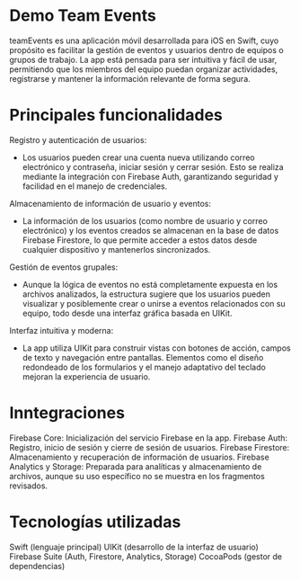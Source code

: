 
# Demo Team Events

teamEvents es una aplicación móvil desarrollada para iOS en Swift, cuyo propósito es facilitar la gestión de eventos y usuarios dentro de equipos o grupos de trabajo. La app está pensada para ser intuitiva y fácil de usar, permitiendo que los miembros del equipo puedan organizar actividades, registrarse y mantener la información relevante de forma segura.

# Principales funcionalidades

Registro y autenticación de usuarios:
- Los usuarios pueden crear una cuenta nueva utilizando correo electrónico y contraseña, iniciar sesión y cerrar sesión. Esto se realiza mediante la integración con Firebase Auth, garantizando seguridad y facilidad en el manejo de credenciales.

Almacenamiento de información de usuario y eventos:
- La información de los usuarios (como nombre de usuario y correo electrónico) y los eventos creados se almacenan en la base de datos Firebase Firestore, lo que permite acceder a estos datos desde cualquier dispositivo y mantenerlos sincronizados.

Gestión de eventos grupales:
- Aunque la lógica de eventos no está completamente expuesta en los archivos analizados, la estructura sugiere que los usuarios pueden visualizar y posiblemente crear o unirse a eventos relacionados con su equipo, todo desde una interfaz gráfica basada en UIKit.

Interfaz intuitiva y moderna:
- La app utiliza UIKit para construir vistas con botones de acción, campos de texto y navegación entre pantallas. Elementos como el diseño redondeado de los formularios y el manejo adaptativo del teclado mejoran la experiencia de usuario.

# Inntegraciones

Firebase Core: Inicialización del servicio Firebase en la app.
Firebase Auth: Registro, inicio de sesión y cierre de sesión de usuarios.
Firebase Firestore: Almacenamiento y recuperación de información de usuarios.
Firebase Analytics y Storage: Preparada para analíticas y almacenamiento de archivos, aunque su uso específico no se muestra en los fragmentos revisados.

# Tecnologías utilizadas

Swift (lenguaje principal)
UIKit (desarrollo de la interfaz de usuario)
Firebase Suite (Auth, Firestore, Analytics, Storage)
CocoaPods (gestor de dependencias)




